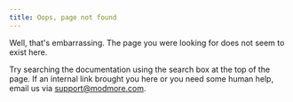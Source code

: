```yaml
---
title: Oops, page not found
---
```


Well, that's embarrassing. The page you were looking for does not seem to exist here. 

Try searching the documentation using the search box at the top of the page. If an internal link brought you here or you need some human help, email us via support@modmore.com. 